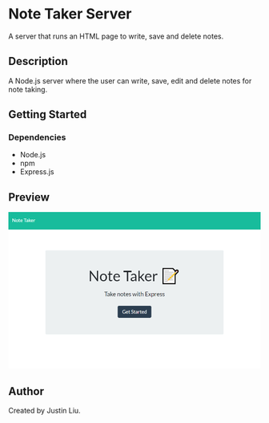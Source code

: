 # Note Taker Server

A server that runs an HTML page to write, save and delete notes.

## Description

A Node.js server where the user can write, save, edit and delete notes for note taking.

## Getting Started

### Dependencies

* Node.js
* npm
* Express.js

## Preview

![Website preview](/assets/preview.png)

## Author

Created by Justin Liu.
